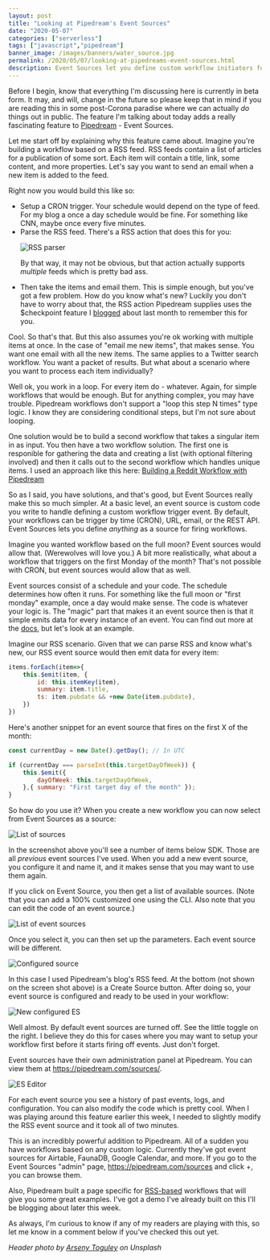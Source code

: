 ```yaml
---
layout: post
title: "Looking at Pipedream's Event Sources"
date: "2020-05-07"
categories: ["serverless"]
tags: ["javascript","pipedream"]
banner_image: /images/banners/water_source.jpg
permalink: /2020/05/07/looking-at-pipedreams-event-sources.html
description: Event Sources let you define custom workflow initiators for Pipedream
---
```


Before I begin, know that everything I'm discussing here is currently in beta form. It may, and will, change in the future so please keep that in mind if you are reading this in some post-Corona paradise where we can actually *do* things out in public. The feature I'm talking about today adds a really fascinating feature to [Pipedream](https://pipedream.com/) - Event Sources. 

Let me start off by explaining why this feature came about. Imagine you're building a workflow based on a RSS feed. RSS feeds contain a list of articles for a publication of some sort. Each item will contain a title, link, some content, and more properties. Let's say you want to send an email when a new item is added to the feed.

Right now you would build this like so:

<ul>
<li>Setup a CRON trigger. Your schedule would depend on the type of feed. For my blog a once a day schedule would be fine. For something like CNN, maybe once every five minutes.</li>

<li>Parse the RSS feed. There's a RSS action that does this for you:

<p>
<img data-src="https://static.raymondcamden.com/images/2020/05/es1.png" alt="RSS parser" class="lazyload imgborder imgcenter">
</p>

By that way, it may not be obvious, but that action actually supports *multiple* feeds which is pretty bad ass.</li>

<li>Then take the items and email them. This is simple enough, but you've got a few problem. How do you know what's new? Luckily you don't have to worry about that, the RSS action Pipedream supplies uses the $checkpoint feature I <a href="https://www.raymondcamden.com/2020/04/04/using-state-in-pipedream-workflows">blogged</a> about last month to remember this for you. </li>
</ul>

Cool. So that's that. But this also assumes you're ok working with multiple items at once. In the case of "email me new items", that makes sense. You want one email with all the new items. The same applies to a Twitter search workflow. You want a packet of results. But what about a scenario where you want to process each item individually?

Well ok, you work in a loop. For every item do - whatever. Again, for simple workflows that would be enough. But for anything complex, you may have trouble. Pipedream workflows don't support a "loop this step N times" type logic. I know they are considering conditional steps, but I'm not sure about looping. 

One solution would be to build a second workflow that takes a singular item in as input. You then have a two workflow solution. The first one is responible for gathering the data and creating a list (with optional filtering involved) and then it calls out to the second workflow which handles unique items. I used an approach like this here: [Building a Reddit Workflow with Pipedream](https://www.raymondcamden.com/2020/04/20/building-a-reddit-workflow-with-pipedream)

So as I said, you have solutions, and that's good, but Event Sources really make this so much simpler. At a basic level, an event source is custom code you write to handle defining a custom workflow trigger event. By default, your workflows can be trigger by time (CRON), URL, email, or the REST API. Event Sources lets you define *anything* as a source for firing workflows.

Imagine you wanted workflow based on the full moon? Event sources would allow that. (Werewolves will love you.) A bit more realistically, what about a workflow that triggers on the first Monday of the month? That's not possible with CRON, but event sources would allow that as well.

Event sources consist of a schedule and your code. The schedule determines how often it runs. For something like the full moon or "first monday" example, once a day would make sense. The code is whatever your logic is. The "magic" part that makes it an event source then is that it simple emits data for every instance of an event. You can find out more at the [docs](https://docs.pipedream.com/event-sources/), but let's look at an example.

Imagine our RSS scenario. Given that we can parse RSS and know what's new, our RSS event source would then emit data for every item:

```js
items.forEach(item=>{
	this.$emit(item, {
    	id: this.itemKey(item),
    	summary: item.title,
        ts: item.pubdate && +new Date(item.pubdate), 
    })
})
```

Here's another snippet for an event source that fires on the first X of the month:

```js
const currentDay = new Date().getDay(); // In UTC

if (currentDay === parseInt(this.targetDayOfWeek)) {
	this.$emit({
		dayOfWeek: this.targetDayOfWeek,
	},{ summary: "First target day of the month" });
}
```

So how do you use it? When you create a new workflow you can now select from Event Sources as a source:

<p>
<img data-src="https://static.raymondcamden.com/images/2020/05/es2.png" alt="List of sources" class="lazyload imgborder imgcenter">
</p>

In the screenshot above you'll see a number of items below SDK. Those are all *previous* event sources I've used. When you add a new event source, you configure it and name it, and it makes sense that you may want to use them again. 

If you click on Event Source, you then get a list of available sources. (Note that you can add a 100% customized one using the CLI. Also note that you can edit the code of an event source.) 

<p>
<img data-src="https://static.raymondcamden.com/images/2020/05/es3.png" alt="List of event sources" class="lazyload imgborder imgcenter">
</p>

Once you select it, you can then set up the parameters. Each event source will be different.

<p>
<img data-src="https://static.raymondcamden.com/images/2020/05/es4a.png" alt="Configured source" class="lazyload imgborder imgcenter">
</p>

In this case I used Pipedream's blog's RSS feed. At the bottom (not shown on the screen shot above) is a Create Source button. After doing so, your event source is configured and ready to be used in your workflow:

<p>
<img data-src="https://static.raymondcamden.com/images/2020/05/es9.png" alt="New configured ES" class="lazyload imgborder imgcenter">
</p>

Well almost. By default event sources are turned off. See the little toggle on the right. I believe they do this for cases where you may want to setup your workflow first before it starts firing off events. Just don't forget.

Event sources have their own administration panel at Pipedream. You can view them at <https://pipedream.com/sources/>.

<p>
<img data-src="https://static.raymondcamden.com/images/2020/05/es5.png" alt="ES Editor" class="lazyload imgborder imgcenter">
</p>

For each event source you see a history of past events, logs, and configuration. You can also modify the code which is pretty cool. When I was playing around this feature earlier this week, I needed to slightly modify the RSS event source and it took all of two minutes.

This is an incredibly powerful addition to Pipedream. All of a sudden you have workflows based on any custom logic. Currently they've got event sources for Airtable, FaunaDB, Google Calendar, and more. If you go to the Event Sources "admin" page, <https://pipedream.com/sources> and click +, you can browse them. 

Also, Pipedream built a page specific for [RSS-based](https://rss.pipedream.com/) workflows that will give you some great examples. I've got a demo I've already built on this I'll be blogging about later this week.

As always, I'm curious to know if any of my readers are playing with this, so let me know in a comment below if you've checked this out yet.

<i>Header photo by <a href="https://unsplash.com/@tetrakiss?utm_source=unsplash&utm_medium=referral&utm_content=creditCopyText">Arseny Toguley</a> on Unsplash</i>